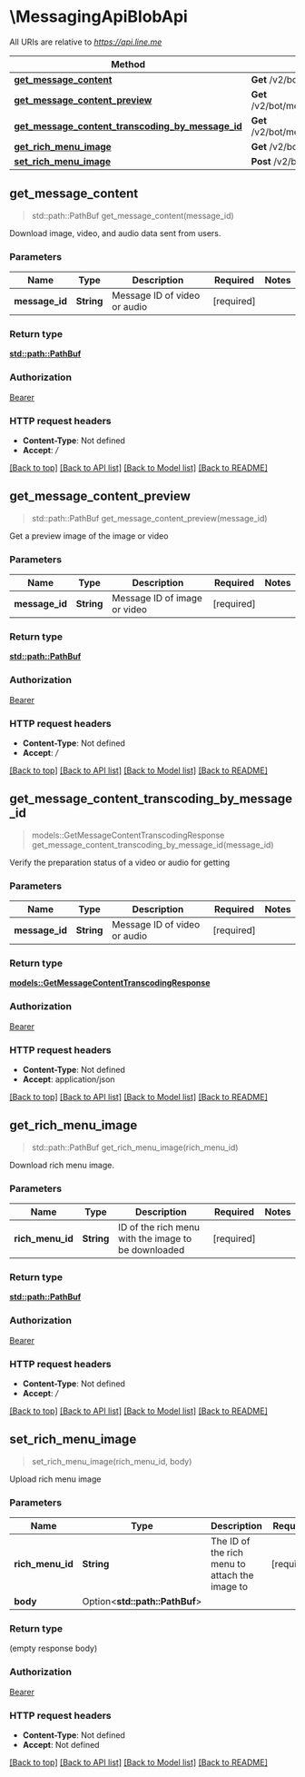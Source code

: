# \MessagingApiBlobApi

All URIs are relative to *https://api.line.me*

Method | HTTP request | Description
------------- | ------------- | -------------
[**get_message_content**](MessagingApiBlobApi.md#get_message_content) | **Get** /v2/bot/message/{messageId}/content | 
[**get_message_content_preview**](MessagingApiBlobApi.md#get_message_content_preview) | **Get** /v2/bot/message/{messageId}/content/preview | 
[**get_message_content_transcoding_by_message_id**](MessagingApiBlobApi.md#get_message_content_transcoding_by_message_id) | **Get** /v2/bot/message/{messageId}/content/transcoding | 
[**get_rich_menu_image**](MessagingApiBlobApi.md#get_rich_menu_image) | **Get** /v2/bot/richmenu/{richMenuId}/content | 
[**set_rich_menu_image**](MessagingApiBlobApi.md#set_rich_menu_image) | **Post** /v2/bot/richmenu/{richMenuId}/content | 



## get_message_content

> std::path::PathBuf get_message_content(message_id)


Download image, video, and audio data sent from users.

### Parameters


Name | Type | Description  | Required | Notes
------------- | ------------- | ------------- | ------------- | -------------
**message_id** | **String** | Message ID of video or audio | [required] |

### Return type

[**std::path::PathBuf**](std::path::PathBuf.md)

### Authorization

[Bearer](../README.md#Bearer)

### HTTP request headers

- **Content-Type**: Not defined
- **Accept**: */*

[[Back to top]](#) [[Back to API list]](../README.md#documentation-for-api-endpoints) [[Back to Model list]](../README.md#documentation-for-models) [[Back to README]](../README.md)


## get_message_content_preview

> std::path::PathBuf get_message_content_preview(message_id)


Get a preview image of the image or video

### Parameters


Name | Type | Description  | Required | Notes
------------- | ------------- | ------------- | ------------- | -------------
**message_id** | **String** | Message ID of image or video | [required] |

### Return type

[**std::path::PathBuf**](std::path::PathBuf.md)

### Authorization

[Bearer](../README.md#Bearer)

### HTTP request headers

- **Content-Type**: Not defined
- **Accept**: */*

[[Back to top]](#) [[Back to API list]](../README.md#documentation-for-api-endpoints) [[Back to Model list]](../README.md#documentation-for-models) [[Back to README]](../README.md)


## get_message_content_transcoding_by_message_id

> models::GetMessageContentTranscodingResponse get_message_content_transcoding_by_message_id(message_id)


Verify the preparation status of a video or audio for getting

### Parameters


Name | Type | Description  | Required | Notes
------------- | ------------- | ------------- | ------------- | -------------
**message_id** | **String** | Message ID of video or audio | [required] |

### Return type

[**models::GetMessageContentTranscodingResponse**](GetMessageContentTranscodingResponse.md)

### Authorization

[Bearer](../README.md#Bearer)

### HTTP request headers

- **Content-Type**: Not defined
- **Accept**: application/json

[[Back to top]](#) [[Back to API list]](../README.md#documentation-for-api-endpoints) [[Back to Model list]](../README.md#documentation-for-models) [[Back to README]](../README.md)


## get_rich_menu_image

> std::path::PathBuf get_rich_menu_image(rich_menu_id)


Download rich menu image.

### Parameters


Name | Type | Description  | Required | Notes
------------- | ------------- | ------------- | ------------- | -------------
**rich_menu_id** | **String** | ID of the rich menu with the image to be downloaded | [required] |

### Return type

[**std::path::PathBuf**](std::path::PathBuf.md)

### Authorization

[Bearer](../README.md#Bearer)

### HTTP request headers

- **Content-Type**: Not defined
- **Accept**: */*

[[Back to top]](#) [[Back to API list]](../README.md#documentation-for-api-endpoints) [[Back to Model list]](../README.md#documentation-for-models) [[Back to README]](../README.md)


## set_rich_menu_image

> set_rich_menu_image(rich_menu_id, body)


Upload rich menu image

### Parameters


Name | Type | Description  | Required | Notes
------------- | ------------- | ------------- | ------------- | -------------
**rich_menu_id** | **String** | The ID of the rich menu to attach the image to | [required] |
**body** | Option<**std::path::PathBuf**> |  |  |

### Return type

 (empty response body)

### Authorization

[Bearer](../README.md#Bearer)

### HTTP request headers

- **Content-Type**: Not defined
- **Accept**: Not defined

[[Back to top]](#) [[Back to API list]](../README.md#documentation-for-api-endpoints) [[Back to Model list]](../README.md#documentation-for-models) [[Back to README]](../README.md)

